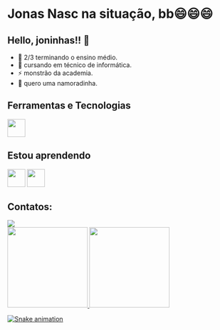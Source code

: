 # Jonas Nasc na situação, bb😄😄😄

## Hello, joninhas!! 👋

- 🔭 2/3 terminando o ensino médio.
- 🤔 cursando em técnico de informática.
- ⚡ monstrão da academia.
- 👯 quero uma namoradinha.

## Ferramentas e Tecnologias

<img src="https://cdn.jsdelivr.net/gh/devicons/devicon/icons/git/git-original.svg" width="40" height="40"/>

## Estou aprendendo

<img src="https://cdn.jsdelivr.net/gh/devicons/devicon/icons/java/java-original.svg" width="40" height="40"/> <img src="https://cdn.jsdelivr.net/gh/devicons/devicon/icons/linux/linux-original.svg" width="40" height="40"/>

## Contatos:

<div>
<a href="https://instagram.com/jonass.nasc" target="_blank"><img src="https://img.shields.io/badge/-Instagram-%23E4405F?style=for-the-badge&logo=instagram&logoColor=white" target="_blank"></a>
</div>

<div>
<a href="https://github.com/jonassnasc7">
<img height="180em" src="https://github-readme-stats.vercel.app/api/top-langs/?jonassnasc7=jonas.n.santos@al.estudante.senai.br&layout=compact&langs_count=7&theme=dracula"/>
<img height="180em" src="https://github-readme-stats.vercel.app/api?jonassnasc7=jonas.n.santos@al.estudante.senai.br&show_icons=true&theme=dracula&include_all_commits=true&count_private=true"/>
</div>

![Snake animation](https://github.com/jonassnasc7/jonas.n.santos@al.estudante.senai.br/blob/output/github-contribution-grid-snake.svg)
